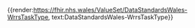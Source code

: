 <div class="warning"><span class="ImplementWarn"></span></div>

{{render:https://fhir.nhs.wales/ValueSet/DataStandardsWales-WrrsTaskType, text:DataStandardsWales-WrrsTaskType}}